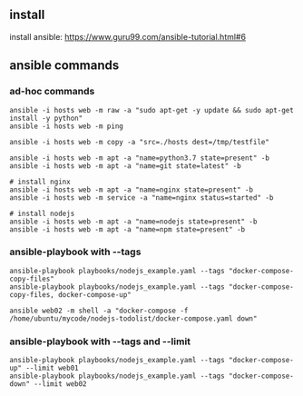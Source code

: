 ## install
install ansible: https://www.guru99.com/ansible-tutorial.html#6

## ansible commands

### ad-hoc commands
```
ansible -i hosts web -m raw -a "sudo apt-get -y update && sudo apt-get install -y python"
ansible -i hosts web -m ping

ansible -i hosts web -m copy -a "src=./hosts dest=/tmp/testfile"

ansible -i hosts web -m apt -a "name=python3.7 state=present" -b
ansible -i hosts web -m apt -a "name=git state=latest" -b

# install nginx
ansible -i hosts web -m apt -a "name=nginx state=present" -b
ansible -i hosts web -m service -a "name=nginx status=started" -b

# install nodejs
ansible -i hosts web -m apt -a "name=nodejs state=present" -b
ansible -i hosts web -m apt -a "name=npm state=present" -b
```

### ansible-playbook with --tags
```
ansible-playbook playbooks/nodejs_example.yaml --tags "docker-compose-copy-files"
ansible-playbook playbooks/nodejs_example.yaml --tags "docker-compose-copy-files, docker-compose-up"

ansible web02 -m shell -a "docker-compose -f /home/ubuntu/mycode/nodejs-todolist/docker-compose.yaml down"
```

### ansible-playbook with --tags and --limit 
```
ansible-playbook playbooks/nodejs_example.yaml --tags "docker-compose-up" --limit web01
ansible-playbook playbooks/nodejs_example.yaml --tags "docker-compose-down" --limit web02
```
